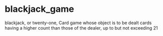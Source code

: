 # blackjack_game

blackjack, or twenty-one, Card game whose object is to be dealt cards having a higher count than those of the dealer, up to but not exceeding 21
